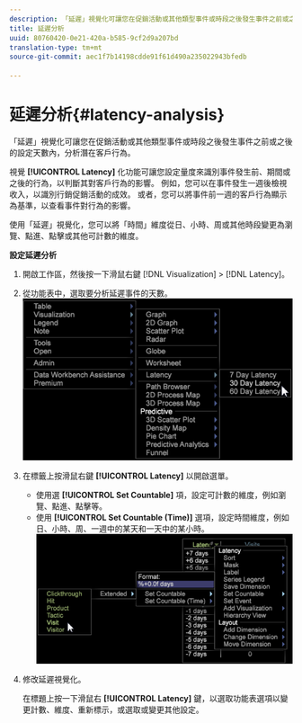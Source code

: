 ```yaml
---
description: 「延遲」視覺化可讓您在促銷活動或其他類型事件或時段之後發生事件之前或之後的設定天數內，分析潛在客戶行為。
title: 延遲分析
uuid: 80760420-0e21-420a-b585-9cf2d9a207bd
translation-type: tm+mt
source-git-commit: aec1f7b14198cdde91f61d490a235022943bfedb

---
```



# 延遲分析{#latency-analysis}

「延遲」視覺化可讓您在促銷活動或其他類型事件或時段之後發生事件之前或之後的設定天數內，分析潛在客戶行為。

視覺 **[!UICONTROL Latency]** 化功能可讓您設定量度來識別事件發生前、期間或之後的行為，以判斷其對客戶行為的影響。 例如，您可以在事件發生一週後檢視收入，以識別行銷促銷活動的成效。 或者，您可以將事件前一週的客戶行為顯示為基準，以查看事件對行為的影響。

使用「延遲」視覺化，您可以將「時間」維度從日、小時、周或其他時段變更為瀏覽、點進、點擊或其他可計數的維度。

**設定延遲分析**

1. 開啟工作區，然後按一下滑鼠右鍵 [!DNL Visualization] > [!DNL Latency]。

1. 從功能表中，選取要分析延遲事件的天數。 ![](assets/latency_vis.png)

1. 在標籤上按滑鼠右鍵 **[!UICONTROL Latency]** 以開啟選單。

   * 使用選 **[!UICONTROL Set Countable]** 項，設定可計數的維度，例如瀏覽、點進、點擊等。
   * 使用 **[!UICONTROL Set Countable (Time)]** 選項，設定時間維度，例如日、小時、周、一週中的某天和一天中的某小時。
   ![](assets/latency_vis_countable.png)

1. 修改延遲視覺化。

   在標題上按一下滑鼠右 **[!UICONTROL Latency]** 鍵，以選取功能表選項以變更計數、維度、重新標示，或選取或變更其他設定。

